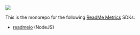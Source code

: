 [![](https://d3vv6lp55qjaqc.cloudfront.net/items/1M3C3j0I0s0j3T362344/Untitled-2.png)](https://readme.com)

This is the monorepo for the following [ReadMe Metrics](https://readme.com/metrics/) SDKs:

* [readmeio](https://github.com/readmeio/metrics-sdks/tree/master/node) (NodeJS)
